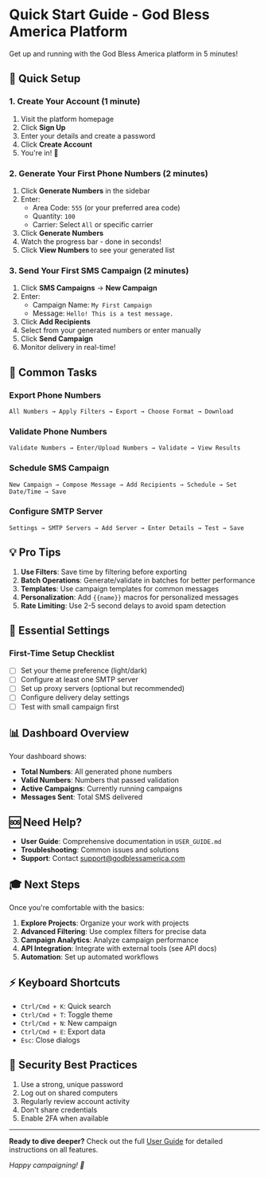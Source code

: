 # Quick Start Guide - God Bless America Platform

Get up and running with the God Bless America platform in 5 minutes!

## 🚀 Quick Setup

### 1. Create Your Account (1 minute)

1. Visit the platform homepage
2. Click **Sign Up**
3. Enter your details and create a password
4. Click **Create Account**
5. You're in! 🎉

### 2. Generate Your First Phone Numbers (2 minutes)

1. Click **Generate Numbers** in the sidebar
2. Enter:
   - Area Code: `555` (or your preferred area code)
   - Quantity: `100`
   - Carrier: Select `All` or specific carrier
3. Click **Generate Numbers**
4. Watch the progress bar - done in seconds!
5. Click **View Numbers** to see your generated list

### 3. Send Your First SMS Campaign (2 minutes)

1. Click **SMS Campaigns** → **New Campaign**
2. Enter:
   - Campaign Name: `My First Campaign`
   - Message: `Hello! This is a test message.`
3. Click **Add Recipients**
4. Select from your generated numbers or enter manually
5. Click **Send Campaign**
6. Monitor delivery in real-time!

## 🎯 Common Tasks

### Export Phone Numbers

```
All Numbers → Apply Filters → Export → Choose Format → Download
```

### Validate Phone Numbers

```
Validate Numbers → Enter/Upload Numbers → Validate → View Results
```

### Schedule SMS Campaign

```
New Campaign → Compose Message → Add Recipients → Schedule → Set Date/Time → Save
```

### Configure SMTP Server

```
Settings → SMTP Servers → Add Server → Enter Details → Test → Save
```

## 💡 Pro Tips

1. **Use Filters**: Save time by filtering before exporting
2. **Batch Operations**: Generate/validate in batches for better performance
3. **Templates**: Use campaign templates for common messages
4. **Personalization**: Add `{{name}}` macros for personalized messages
5. **Rate Limiting**: Use 2-5 second delays to avoid spam detection

## 🔧 Essential Settings

### First-Time Setup Checklist

- [ ] Set your theme preference (light/dark)
- [ ] Configure at least one SMTP server
- [ ] Set up proxy servers (optional but recommended)
- [ ] Configure delivery delay settings
- [ ] Test with small campaign first

## 📊 Dashboard Overview

Your dashboard shows:
- **Total Numbers**: All generated phone numbers
- **Valid Numbers**: Numbers that passed validation
- **Active Campaigns**: Currently running campaigns
- **Messages Sent**: Total SMS delivered

## 🆘 Need Help?

- **User Guide**: Comprehensive documentation in `USER_GUIDE.md`
- **Troubleshooting**: Common issues and solutions
- **Support**: Contact support@godblessamerica.com

## 🎓 Next Steps

Once you're comfortable with the basics:

1. **Explore Projects**: Organize your work with projects
2. **Advanced Filtering**: Use complex filters for precise data
3. **Campaign Analytics**: Analyze campaign performance
4. **API Integration**: Integrate with external tools (see API docs)
5. **Automation**: Set up automated workflows

## ⚡ Keyboard Shortcuts

- `Ctrl/Cmd + K`: Quick search
- `Ctrl/Cmd + T`: Toggle theme
- `Ctrl/Cmd + N`: New campaign
- `Ctrl/Cmd + E`: Export data
- `Esc`: Close dialogs

## 🔐 Security Best Practices

1. Use a strong, unique password
2. Log out on shared computers
3. Regularly review account activity
4. Don't share credentials
5. Enable 2FA when available

---

**Ready to dive deeper?** Check out the full [User Guide](USER_GUIDE.md) for detailed instructions on all features.

*Happy campaigning! 🚀*
